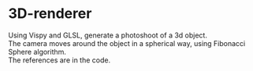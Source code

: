# 3D-renderer
Using Vispy and GLSL, generate a photoshoot of a 3d object. <br>
The camera moves around the object in a spherical way, using Fibonacci Sphere algorithm. <br>
The references are in the code. 
